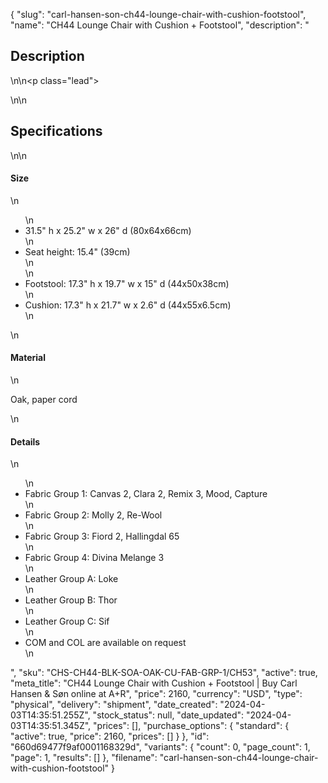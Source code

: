 {
  "slug": "carl-hansen-son-ch44-lounge-chair-with-cushion-footstool",
  "name": "CH44 Lounge Chair with Cushion + Footstool",
  "description": "<h2>Description</h2>\n<!-- split -->\n<p class=\"lead\"> </p>\n<!-- split -->\n<h2>Specifications</h2>\n<!-- split -->\n<h4>Size</h4>\n<ul>\n<li>31.5\" h x 25.2\" w x 26\" d (80x64x66cm)</li>\n<li>Seat height: 15.4\" (39cm)<br>\n</li>\n<li>Footstool: 17.3\" h x 19.7\" w x 15\" d (44x50x38cm)</li>\n<li>Cushion: 17.3\" h x 21.7\" w x 2.6\" d (44x55x6.5cm)</li>\n</ul>\n<h4>Material</h4>\n<p>Oak, paper cord</p>\n<h4>Details</h4>\n<ul>\n<li>Fabric Group 1: Canvas 2, Clara 2, Remix 3, Mood, Capture</li>\n<li>Fabric Group 2: Molly 2, Re-Wool</li>\n<li>Fabric Group 3: Fiord 2, Hallingdal 65</li>\n<li>Fabric Group 4: Divina Melange 3</li>\n<li>Leather Group A: Loke</li>\n<li>Leather Group B: Thor</li>\n<li>Leather Group C: Sif</li>\n<li>COM and COL are available on request</li>\n</ul>",
  "sku": "CHS-CH44-BLK-SOA-OAK-CU-FAB-GRP-1/CH53",
  "active": true,
  "meta_title": "CH44 Lounge Chair with Cushion + Footstool  | Buy Carl Hansen & Søn online at A+R",
  "price": 2160,
  "currency": "USD",
  "type": "physical",
  "delivery": "shipment",
  "date_created": "2024-04-03T14:35:51.255Z",
  "stock_status": null,
  "date_updated": "2024-04-03T14:35:51.345Z",
  "prices": [],
  "purchase_options": {
    "standard": {
      "active": true,
      "price": 2160,
      "prices": []
    }
  },
  "id": "660d69477f9af0001168329d",
  "variants": {
    "count": 0,
    "page_count": 1,
    "page": 1,
    "results": []
  },
  "filename": "carl-hansen-son-ch44-lounge-chair-with-cushion-footstool"
}